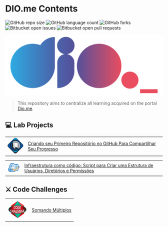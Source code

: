 # DIO.me Contents

![GitHub repo size](https://img.shields.io/github/repo-size/ericksont/dio-contents?style=for-the-badge)
![GitHub language count](https://img.shields.io/github/languages/count/ericksont/dio-contents?style=for-the-badge)
![GitHub forks](https://img.shields.io/github/forks/ericksont/dio-contents?style=for-the-badge)
![Bitbucket open issues](https://img.shields.io/bitbucket/issues/ericksont/dio-contents?style=for-the-badge)
![Bitbucket open pull requests](https://img.shields.io/bitbucket/pr-raw/ericksont/dio-contents?style=for-the-badge)

<img src="images/logo.png" alt="Logo DIO.me">

> This repository aims to centralize all learning acquired on the portal [Dio.me](https://www.dio.me/en). 
>

## 💻 Lab Projects

<table>
    <tr>
        <td align="center">
            <a href="https://github.com/ericksont/dio-contents/tree/main/lab-projects/first-repository-github">
                <img src="images/DIO-lab-project-first-repository-github.png" width=64 alt="first github repository badge"/>
            </a>
        </td>
        <td>
            <a href="https://github.com/ericksont/dio-contents/tree/main/lab-projects/first-repository-github">Criando seu Primeiro Repositório no GitHub Para Compartilhar Seu Progresso</a>
        </td>
    </tr>
</table>

<table>
    <tr>
        <td align="center">
            <a href="https://github.com/ericksont/dio-contents/tree/main/lab-projects/infrastructure-as-code-script-to-create-a-structure-of-users-directories-and-permissions">
                <img src="images/DIO-lab-project-infrastructure-as-code-script-to-create-a-structure-of-users-directories-and-permissions.png" width=64 alt="infrastructure as code script to create a structure of users directories and permissions badge"/>
            </a>
        </td>
        <td>
            <a href="https://github.com/ericksont/dio-contents/tree/main/lab-projects/infrastructure-as-code-script-to-create-a-structure-of-users-directories-and-permissions">Infraestrutura como código: Script para Criar uma Estrutura de Usuários, Diretórios e Permissões</a>
        </td>
    </tr>
</table>

## :crossed_swords:	 Code Challenges

<table>
    <tr>
        <td align="center">
            <a href="https://github.com/ericksont/dio-contents/tree/main/code-challenges/adding-multiples">
                <img src="images/DIO-code-challenge-adding-multiples.png" width=64 alt="adding multiples challenge badge"/>
            </a>
        </td>
        <td>
            <a href="https://github.com/ericksont/dio-contents/tree/main/code-challenges/adding-multiples">Somando Múltiplos</a>
        </td>
    </tr>
</table>
